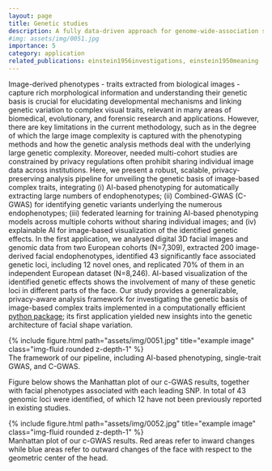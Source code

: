 ```yaml
---
layout: page
title: Genetic studies
description: A fully data-driven approach for genome-wide-association stuides (GWAS) with image-based phenotypes
#img: assets/img/0051.jpg
importance: 5
category: application
related_publications: einstein1956investigations, einstein1950meaning
---
```


Image-derived phenotypes - traits extracted from biological images - capture rich morphological information and understanding their genetic basis is crucial for elucidating developmental mechanisms and linking genetic variation to complex visual traits, relevant in many areas of biomedical, evolutionary, and forensic research and applications. However, there are key limitations in the current methodology, such as in the degree of which the large image complexity is captured with the phenotyping methods and how the genetic analysis methods deal with the underlying large genetic complexity. Moreover, needed multi-cohort studies are constrained by privacy regulations often prohibit sharing individual image data across institutions. Here, we present a robust, scalable, privacy-preserving analysis pipeline for unveiling the genetic basis of image-based complex traits, integrating (i) AI-based phenotyping for automatically extracting large numbers of endophenotypes; (ii) Combined-GWAS (C-GWAS) for identifying genetic variants underlying the numerous endophenotypes; (iii) federated learning for training AI-based phenotyping models across multiple cohorts without sharing individual images; and (iv) explainable AI for image-based visualization of the identified genetic effects. In the first application, we analysed digital 3D facial images and genomic data from two European cohorts (N=7,309), extracted 200 image-derived facial endophenotypes, identified 43 significantly face associated genetic loci, including 12 novel ones, and replicated 70% of them in an independent European dataset (N=8,246). AI-based visualization of the identified genetic effects shows the involvement of many of these genetic loci in different parts of the face. Our study provides a generalizable, privacy-aware analysis framework for investigating the genetic basis of image-based complex traits implemented in a computationally efficient [python package](https://gitlab.com/radiology/compopbio/fl_based_ai_phenotyping_for_gwas); its first application yielded new insights into the genetic architecture of facial shape variation.

<div class="row">
    <div class="col-sm mt-3 mt-md-0">
        {% include figure.html path="assets/img/0051.jpg" title="example image" class="img-fluid rounded z-depth-1" %}
    </div>
</div>
<div class="caption">
    The framework of our pipeline, including AI-based phenotyping, single-trait GWAS, and C-GWAS.
</div>



Figure below shows the Manhattan plot of our c-GWAS results, together with facial phenotypes associated with each leading SNP. In total of 43 genomic loci were identified, of which 12 have not been previously reported in existing studies.
<div class="row">
    <div class="col-sm mt-3 mt-md-0">
        {% include figure.html path="assets/img/0052.jpg" title="example image" class="img-fluid rounded z-depth-1" %}
    </div>
</div>
<div class="caption">
    Manhattan plot of our c-GWAS results. Red areas refer to inward changes while blue areas refer to outward changes of the face with respect to the geometric center of the head.
</div>
